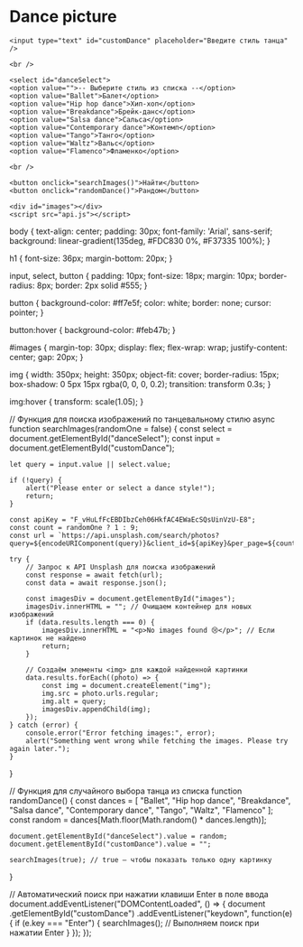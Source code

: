 <!DOCTYPE html>
<html lang="ru">

<head>
    <meta charset="UTF-8" />
    <title>Поиск Танцевальных Картинок</title>
    <link rel="stylesheet" href="api.css">
</head>

<body>
    <h1>Dance picture</h1>

    <input type="text" id="customDance" placeholder="Введите стиль танца" />

    <br />

    <select id="danceSelect">
    <option value="">-- Выберите стиль из списка --</option>
    <option value="Ballet">Балет</option>
    <option value="Hip hop dance">Хип-хоп</option>
    <option value="Breakdance">Брейк-данс</option>
    <option value="Salsa dance">Сальса</option>
    <option value="Contemporary dance">Контемп</option>
    <option value="Tango">Танго</option>
    <option value="Waltz">Вальс</option>
    <option value="Flamenco">Фламенко</option>
  </select>

    <br />

    <button onclick="searchImages()">Найти</button>
    <button onclick="randomDance()">Рандом</button>

    <div id="images"></div>
    <script src="api.js"></script>
</body>

</html>
body {
    text-align: center;
    padding: 30px;
    font-family: 'Arial', sans-serif;
    background: linear-gradient(135deg, #FDC830 0%, #F37335 100%);
}

h1 {
    font-size: 36px;
    margin-bottom: 20px;
}

input,
select,
button {
    padding: 10px;
    font-size: 18px;
    margin: 10px;
    border-radius: 8px;
    border: 2px solid #555;
}

button {
    background-color: #ff7e5f;
    color: white;
    border: none;
    cursor: pointer;
}

button:hover {
    background-color: #feb47b;
}

#images {
    margin-top: 30px;
    display: flex;
    flex-wrap: wrap;
    justify-content: center;
    gap: 20px;
}

img {
    width: 350px;
    height: 350px;
    object-fit: cover;
    border-radius: 15px;
    box-shadow: 0 5px 15px rgba(0, 0, 0, 0.2);
    transition: transform 0.3s;
}

img:hover {
    transform: scale(1.05);
}

// Функция для поиска изображений по танцевальному стилю
async function searchImages(randomOne = false) {
    const select = document.getElementById("danceSelect");
    const input = document.getElementById("customDance");

    let query = input.value || select.value;

    if (!query) {
        alert("Please enter or select a dance style!");
        return;
    }

    const apiKey = "F_vHuLfFcEBDIbzCeh06HkfAC4EWaEcSQsUinVzU-E8";
    const count = randomOne ? 1 : 9;
    const url = `https://api.unsplash.com/search/photos?query=${encodeURIComponent(query)}&client_id=${apiKey}&per_page=${count}`;

    try {
        // Запрос к API Unsplash для поиска изображений
        const response = await fetch(url);
        const data = await response.json();

        const imagesDiv = document.getElementById("images");
        imagesDiv.innerHTML = ""; // Очищаем контейнер для новых изображений
        if (data.results.length === 0) {
            imagesDiv.innerHTML = "<p>No images found 😢</p>"; // Если картинок не найдено
            return;
        }

        // Создаём элементы <img> для каждой найденной картинки
        data.results.forEach((photo) => {
            const img = document.createElement("img");
            img.src = photo.urls.regular;
            img.alt = query;
            imagesDiv.appendChild(img);
        });
    } catch (error) {
        console.error("Error fetching images:", error);
        alert("Something went wrong while fetching the images. Please try again later.");
    }
}

// Функция для случайного выбора танца из списка
function randomDance() {
    const dances = [
        "Ballet",
        "Hip hop dance",
        "Breakdance",
        "Salsa dance",
        "Contemporary dance",
        "Tango",
        "Waltz",
        "Flamenco"
    ];
    const random = dances[Math.floor(Math.random() * dances.length)];

    document.getElementById("danceSelect").value = random;
    document.getElementById("customDance").value = "";

    searchImages(true); // true — чтобы показать только одну картинку
}

// Автоматический поиск при нажатии клавиши Enter в поле ввода
document.addEventListener("DOMContentLoaded", () => {
    document
        .getElementById("customDance")
        .addEventListener("keydown", function(e) {
            if (e.key === "Enter") {
                searchImages(); // Выполняем поиск при нажатии Enter
            }
        });
});
